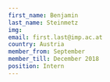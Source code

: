 ```yaml
---
first_name: Benjamin
last_name: Steinmetz
img: 
email: first.last@imp.ac.at
country: Austria
member_from: September
member_till: December 2018
position: Intern
---
```

